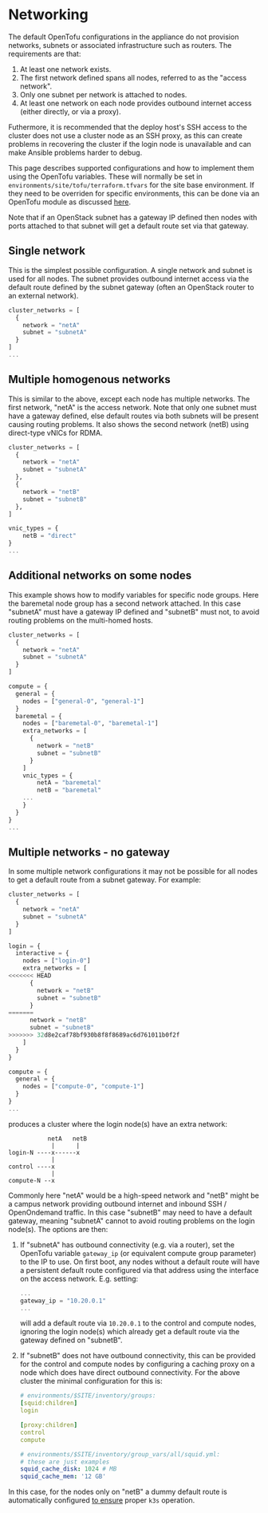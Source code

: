 # Networking

The default OpenTofu configurations in the appliance do not provision networks,
subnets or associated infrastructure such as routers. The requirements are that:
1. At least one network exists.
2. The first network defined spans all nodes, referred to as the "access network".
3. Only one subnet per network is attached to nodes.
4. At least one network on each node provides outbound internet access (either
directly, or via a proxy).

Futhermore, it is recommended that the deploy host's SSH access to the cluster
does not use a cluster node as an SSH proxy, as this can create problems in
recovering the cluster if the login node is unavailable and can make Ansible
problems harder to debug.

This page describes supported configurations and how to implement them using
the OpenTofu variables. These will normally be set in
`environments/site/tofu/terraform.tfvars` for the site base environment. If they
need to be overriden for specific environments, this can be done via an OpenTofu
module as discussed [here](./production.md).

Note that if an OpenStack subnet has a gateway IP defined then nodes with ports
attached to that subnet will get a default route set via that gateway.

## Single network
This is the simplest possible configuration. A single network and subnet is
used for all nodes. The subnet provides outbound internet access via the default
route defined by the subnet gateway (often an OpenStack router to an external
network).

```terraform
cluster_networks = [
  {
    network = "netA"
    subnet = "subnetA"
  }
]
...
```

## Multiple homogenous networks
This is similar to the above, except each node has multiple networks. The first
network, "netA" is the access network. Note that only one subnet must have a
gateway defined, else default routes via both subnets will be present causing
routing problems. It also shows the second network (netB) using direct-type
vNICs for RDMA.

```terraform
cluster_networks = [
  {
    network = "netA"
    subnet = "subnetA"
  },
  {
    network = "netB"
    subnet = "subnetB"
  },
]

vnic_types = {
    netB = "direct"
}
...
```


## Additional networks on some nodes

This example shows how to modify variables for specific node groups. Here the
baremetal node group has a second network attached. In this case "subnetA"
must have a gateway IP defined and "subnetB" must not, to avoid routing
problems on the multi-homed hosts.

```terraform
cluster_networks = [
  {
    network = "netA"
    subnet = "subnetA"
  }
]

compute = {
  general = {
    nodes = ["general-0", "general-1"]
  }
  baremetal = {
    nodes = ["baremetal-0", "baremetal-1"]
    extra_networks = [
      {
        network = "netB"
        subnet = "subnetB"
      }
    ]
    vnic_types = {
        netA = "baremetal"
        netB = "baremetal"
    ...
    }
  }
}
...
```


## Multiple networks - no gateway

In some multiple network configurations it may not be possible for all nodes to
get a default route from a subnet gateway. For example:

```terraform
cluster_networks = [
  {
    network = "netA"
    subnet = "subnetA"
  }
]

login = {
  interactive = {
    nodes = ["login-0"]
    extra_networks = [
<<<<<<< HEAD
      {
        network = "netB"
        subnet = "subnetB"
      }
=======
      network = "netB"
      subnet = "subnetB"
>>>>>>> 32d8e2caf78bf930b8f8f8689ac6d761011b0f2f
    ]
  }
}

compute = {
  general = {
    nodes = ["compute-0", "compute-1"]
  }
}
...
```

produces a cluster where the login node(s) have an extra network:

```
           netA   netB
            |      |
login-N ----x------x
            |
control ----x
            |
compute-N --x
```

Commonly here "netA" would be a high-speed network and "netB" might be a campus
network providing outbound internet and inbound SSH / OpenOndemand traffic.
In this case "subnetB" may need to have a default gateway, meaning "subnetA"
cannot to avoid routing problems on the login node(s). The options are then:

1. If "subnetA" has outbound connectivity (e.g. via a router), set the OpenTofu
   variable `gateway_ip` (or equivalent compute group parameter) to the IP to
   use. On first boot, any nodes without a default route will have a persistent
   default route configured via that address using the interface on the access
   network. E.g. setting:

    ```terraform
    ...
    gateway_ip = "10.20.0.1"
    ...
    ```

    will add a default route via `10.20.0.1` to the control and compute nodes,
    ignoring the login node(s) which already get a default route via the gateway
    defined on "subnetB".

2. If "subnetB" does not have outbound connectivity, this can be provided for
   the control and compute nodes by configuring a caching proxy on a node
   which does have direct outbound connectivity. For the above cluster the
   minimal configuration for this is:

      ```yaml
      # environments/$SITE/inventory/groups:
      [squid:children]
      login

      [proxy:children]
      control
      compute
      ```

      ```yaml
      # environments/$SITE/inventory/group_vars/all/squid.yml:
      # these are just examples
      squid_cache_disk: 1024 # MB
      squid_cache_mem: '12 GB'
      ```
  In this case, for the nodes only on "netB" a dummy default route is
  automatically configured [to ensure](https://docs.k3s.io/installation/airgap#default-network-route)
  proper `k3s` operation.
